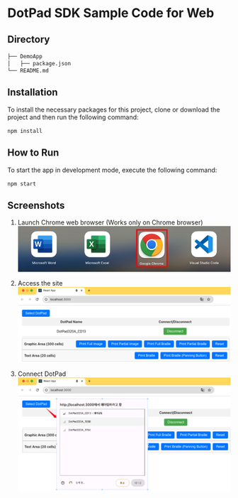 # DotPad SDK Sample Code for Web

## Directory
```
├── DemoApp
│   ├── package.json
└── README.md
```

## Installation
To install the necessary packages for this project, clone or download the project and then run the following command:
```
npm install
```

## How to Run
To start the app in development mode, execute the following command:
```
npm start
```

## Screenshots
1. Launch Chrome web browser (Works only on Chrome browser)
![Access the site](images/screen01.png)

2. Access the site  
![Access the site](images/screen02.png)

3. Connect DotPad  
![Connect DotPad](images/screen03.png)